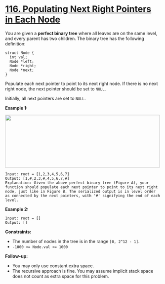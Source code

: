 # [116. Populating Next Right Pointers in Each Node](https://leetcode.com/problems/populating-next-right-pointers-in-each-node/description/)

You are given a **perfect binary tree**  where all leaves are on the same level, and every parent has two children. The binary tree has the following definition:

```
struct Node {
  int val;
  Node *left;
  Node *right;
  Node *next;
}
```

Populate each next pointer to point to its next right node. If there is no next right node, the next pointer should be set to `NULL`.

Initially, all next pointers are set to `NULL`.

**Example 1:** 

<img alt="" src="https://assets.leetcode.com/uploads/2019/02/14/116_sample.png" style="width: 500px; height: 171px;">

```
Input: root = [1,2,3,4,5,6,7]
Output: [1,#,2,3,#,4,5,6,7,#]
Explanation: Given the above perfect binary tree (Figure A), your function should populate each next pointer to point to its next right node, just like in Figure B. The serialized output is in level order as connected by the next pointers, with '#' signifying the end of each level.
```

**Example 2:** 

```
Input: root = []
Output: []
```

**Constraints:** 

- The number of nodes in the tree is in the range `[0, 2^12 - 1]`.
- `-1000 <= Node.val <= 1000`

**Follow-up:** 

- You may only use constant extra space.
- The recursive approach is fine. You may assume implicit stack space does not count as extra space for this problem.